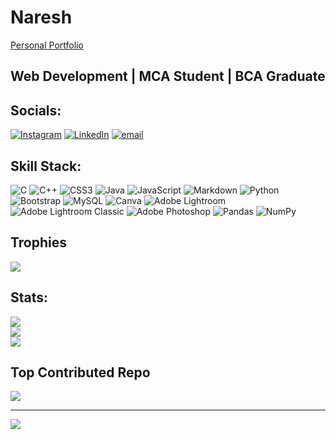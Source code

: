 # Naresh
[Personal Portfolio](https://28naresh.netlify.app/)
## Web Development | MCA Student | BCA Graduate

## Socials:
[![Instagram](https://img.shields.io/badge/Instagram-%23E4405F.svg?logo=Instagram&logoColor=white)](https://instagram.com/@itts_naresh_) [![LinkedIn](https://img.shields.io/badge/LinkedIn-%230077B5.svg?logo=linkedin&logoColor=white)](https://linkedin.com/in/@28naresh) [![email](https://img.shields.io/badge/Email-D14836?logo=gmail&logoColor=white)](mailto:naresh282004@gmail.com) 

## Skill Stack:
![C](https://img.shields.io/badge/c-%2300599C.svg?style=for-the-badge&logo=c&logoColor=white) ![C++](https://img.shields.io/badge/c++-%2300599C.svg?style=for-the-badge&logo=c%2B%2B&logoColor=white) ![CSS3](https://img.shields.io/badge/css3-%231572B6.svg?style=for-the-badge&logo=css3&logoColor=white) ![Java](https://img.shields.io/badge/java-%23ED8B00.svg?style=for-the-badge&logo=openjdk&logoColor=white) ![JavaScript](https://img.shields.io/badge/javascript-%23323330.svg?style=for-the-badge&logo=javascript&logoColor=%23F7DF1E) ![Markdown](https://img.shields.io/badge/markdown-%23000000.svg?style=for-the-badge&logo=markdown&logoColor=white) ![Python](https://img.shields.io/badge/python-3670A0?style=for-the-badge&logo=python&logoColor=ffdd54) ![Bootstrap](https://img.shields.io/badge/bootstrap-%238511FA.svg?style=for-the-badge&logo=bootstrap&logoColor=white) ![MySQL](https://img.shields.io/badge/mysql-4479A1.svg?style=for-the-badge&logo=mysql&logoColor=white) ![Canva](https://img.shields.io/badge/Canva-%2300C4CC.svg?style=for-the-badge&logo=Canva&logoColor=white) ![Adobe Lightroom](https://img.shields.io/badge/Adobe%20Lightroom-31A8FF.svg?style=for-the-badge&logo=Adobe%20Lightroom&logoColor=white) ![Adobe Lightroom Classic](https://img.shields.io/badge/Adobe%20Lightroom%20Classic-31A8FF.svg?style=for-the-badge&logo=Adobe%20Lightroom%20Classic&logoColor=white) ![Adobe Photoshop](https://img.shields.io/badge/adobe%20photoshop-%2331A8FF.svg?style=for-the-badge&logo=adobe%20photoshop&logoColor=white) ![Pandas](https://img.shields.io/badge/pandas-%23150458.svg?style=for-the-badge&logo=pandas&logoColor=white) ![NumPy](https://img.shields.io/badge/numpy-%23013243.svg?style=for-the-badge&logo=numpy&logoColor=white)

## Trophies
![](https://github-profile-trophy.vercel.app/?username=Naresh-28&theme=nord&no-frame=false&no-bg=true&margin-w=4)
## Stats:
![](https://github-readme-stats.vercel.app/api?username=Naresh-28&theme=material-palenight&hide_border=false&include_all_commits=true&count_private=false)<br/>
![](https://nirzak-streak-stats.vercel.app/?user=Naresh-28&theme=material-palenight&hide_border=false)<br/>
![](https://github-readme-stats.vercel.app/api/top-langs/?username=Naresh-28&theme=material-palenight&hide_border=false&include_all_commits=true&count_private=false&layout=compact)


## Top Contributed Repo
![](https://github-contributor-stats.vercel.app/api?username=Naresh-28&limit=5&theme=material-palenight&combine_all_yearly_contributions=true)

---
[![](https://visitcount.itsvg.in/api?id=Naresh-28&icon=0&color=12)](https://visitcount.itsvg.in)

<!-- Proudly created with GPRM ( https://gprm.itsvg.in ) -->
